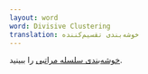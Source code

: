 ```yaml
---
layout: word
word: Divisive Clustering
translation: خوشه‌بندی تقسیم‌کننده
---
```


[خوشه‌بندی سلسله مراتبی](/h/hierarchical_clustering) را ببینید.
